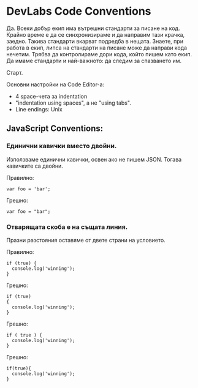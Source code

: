 <h1>DevLabs Code Conventions</h1>

Да. Всеки добър екип има вътрешни стандарти за писане на код. Крайно време е да се синхронизираме и да направим тази крачка, заедно. Такива стандарти вкарват подредба в нещата. Знаете, при работа в екип, липса на стандарти на писане може да направи кода нечетим. Трябва да контролираме дори кода, който пишем като екип. Да имаме стандарти и най-важното: да следим за спазването им.

Старт.

Основни настройки на Code Editor-а:
<ul>
    <li>4 space-чета за indentation</li>
    <li>"indentation using spaces", а не "using tabs".</li>
    <li>Line endings: Unix</li>
</ul>

<h2>JavaScript Conventions:</h2>
<h3>Единични кавички вместо двойни.</h3>
Използваме единични кавички, освен ако не пишем JSON. Тогава кавичките са двойни.

Правилно:
```
var foo = 'bar';
```
Грешно:
```
var foo = "bar";
```

<h3>Отварящата скоба е на същата линия.</h3>
Празни разстояния оставяме от двете страни на условието.

Правилно:
```
if (true) {
  console.log('winning');
}
```
Грешно:
```
if (true)
{
  console.log('winning');
}
```
Грешно:
```
if ( true ) {
  console.log('winning');
}
```
Грешно:
```
if(true){
  console.log('winning');
}
```